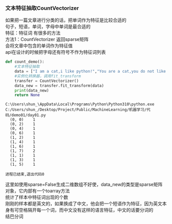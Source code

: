### 文本特征抽取CountVectorizer
如果把一篇文章进行分类的话，把单词作为特征是比较合适的  
句子，短语，单词，字母中单词是最合适的  
特征：特征词  有很多的方法  
方法1：CountVectorizer 返回sparse矩阵   
会将文章中包含的单词作为特征值  
api在设计的时候把字母还有符号不作为特征词列表  
```python
def count_demo():
    #文本特征抽取
    data = ["I am a cat,i like python!","You are a cat,you do not like python!"]
    #实例化转换器，调用fit_transform
    transfer = CountVectorizer()
    data_new = transfer.fit_transform(data)
    print(data_new)
    return None
```

```
C:\Users\shun_\AppData\Local\Programs\Python\Python310\python.exe C:/Users/shun_/Desktop/Project/Public/MachineLearning/机器学习/代码/demo01/day01.py
  (0, 0)	1
  (0, 2)	1
  (0, 4)	1
  (0, 6)	1
  (1, 2)	1
  (1, 4)	1
  (1, 6)	1
  (1, 7)	2
  (1, 1)	1
  (1, 3)	1
  (1, 5)	1

进程已结束,退出代码0

```
这里如使用sparse=False生成二维数组不好使，data_new的类型是sparse矩阵对象，它内部有一个toarray方法  
统计了样本中特征词出现的个数  
刚刚的样本都是英文的，如果换成了中文，他会把一个短语作为特征，因为英文本身有可空格隔开每一个词，而中文没有这样的语言特征，中文的话要分词的  
结巴分词  